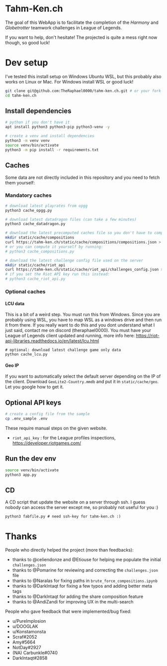 # Tahm-Ken.ch

The goal of this WebApp is to facilitate the completion of the _Harmony_ and _Globetrotter_ teamwork challenges in League of Legends.

If you want to help, don't hesitate! The projected is quite a mess right now though, so good luck!

# Dev setup

I've tested this install setup on Windows Ubuntu WSL, but this probably also works on Linux or Mac.
For Windows install WSL or good luck!

```bash
git clone git@github.com:TheRaphael0000/tahm-ken.ch.git # or your fork URL
cd tahm-ken.ch
```

## Install dependencies

```bash
# python if you don't have it
apt install python3 python3-pip python3-venv -y

# create a venv and install dependencies
python3 -m venv venv
source venv/bin/activate
python3 -m pip install -r requirements.txt
```

## Caches

Some data are not directly included in this repository and you need to fetch them yourself:

### Mandatory caches

```bash
# download latest playrates from opgg
python3 cache_opgg.py

# download latest datadragon files (can take a few minutes)
python3 cache_datadragon.py

# download the latest precomputed caches file so you don't have to compute them yourself
mkdir static/cache/compositions
curl https://tahm-ken.ch/static/cache/compositions/compositions.json > static/cache/compositions/compositions.json
# or you can compute it yourself by running:
# python3 cache_compositions.py

# download the latest challenge config file used on the server
mkdir static/cache/riot_api
curl https://tahm-ken.ch/static/cache/riot_api/challenges_config.json > static/cache/riot_api/challenges_config.json
# if you set the Riot API key run this instead:
# python3 cache_riot_api.py
```

### Optional caches

#### LCU data
This is a bit of a weird step. You must run this from Windows. Since you are probably using WSL, you have to map WSL as a windows drive and then run it from there.
If you really want to do this and you dont understand what I just said, contact me on discord (theraphael0000).
You must have your League of Legends client updated and running, more info here: https://riot-api-libraries.readthedocs.io/en/latest/lcu.html
```
# optional: download latest challenge game only data
python cache_lcu.py
```

#### Geo IP

If you want to automatically select the default server depending on the IP of the client.
Download `GeoLite2-Country.mmdb` and put it in `static/cache/geo`.
Let you google how to get it.

## Optional API keys

```bash
# create a config file from the sample
cp .env_sample .env
```

These require manual steps on the given website.

-   `riot_api_key` : for the League profiles inspections, https://developer.riotgames.com/

## Run the dev env

```bash
source venv/bin/activate
python3 app.py
```

## CD

A CD script that update the website on a server through ssh. I guess nobody can access the server except me, so probably not useful for you :)

```
python3 fabfile.py # need ssh-key for tahm-ken.ch :)
```

# Thanks

People who directly helped the project (more than feedbacks):

-   thanks to @celiendonze and @Etiouse for helping me populate the initial `challenges.json`
-   thanks to @Pomarine for reviewing and correcting the `challenges.json` file
-   thanks to @Naralas for fixing paths in `brute_force_compositions.ipynb`
-   thanks to @DarkIntaqt for fixing a few typos and adding better meta tags
-   thanks to @DarkIntaqt for adding the share composition feature
-   thanks to @AndiZandi for improving UX in the multi-search

People who gave feedback that were implemented/bug fixed:

-   u/PureImplosion
-   u/DOOGLAK
-   u/Konstamonsta
-   Scraf#2052
-   Amy#5664
-   NotDay#2927
-   (NA) Carbunkle#0740
-   DarkIntaqt#2858
